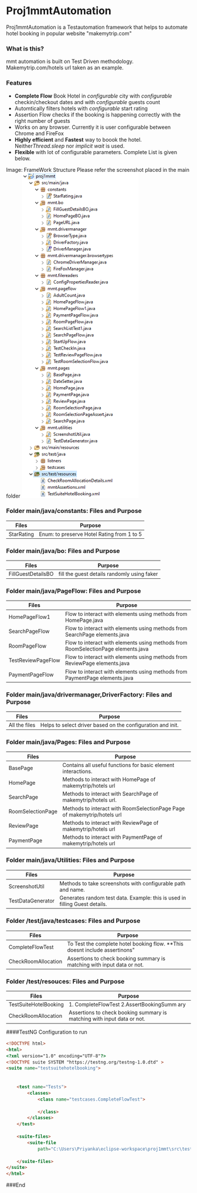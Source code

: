 # Proj1mmtAutomation
Proj1mmtAutomation is a Testautomation framework that helps to automate hotel booking in popular website "makemytrip.com"


### What is this?
mmt automation is built on Test Driven methodology. Makemytrip.com/hotels url taken as an example.


### Features

- **Complete Flow** Book Hotel in *configurable* city with *configurable* checkin/checkout dates and with *configurable* guests count
- Automtically filters hotels with *configurable* start rating
- Assertion Flow checks if the booking is happening correctly with the right number of guests
- Works on any browser. Currently it is user configurable between Chrome and FireFox
- **Highly efficient** and **Fastest** way to boook the hotel. Neither*Thread.sleep* nor *implicit wait* is used. 
- **Flexible** with lot of configurable parameters. Complete List is given below.


Image:
FrameWork Structure
Please refer the screenshot placed in the main folder 
![](https://github.com/deepakchamarthi/Proj1mmtAutomation/blob/main/FrameWorkScreenshot.PNG)


### Folder main/java/constants: Files and Purpose
                    
Files         | Purpose       
------------- | -------------
 StarRating  | Enum: to preserve Hotel Rating from 1 to 5
 
### Folder main/java/bo: Files and Purpose
                    
Files         | Purpose       
------------- | -------------
FillGuestDetailsBO  | fill the guest details randomly using faker
                 
				 
				 
 
### Folder main/java/PageFlow: Files and Purpose
                    
Files         | Purpose       
------------- | -------------
HomePageFlow1 | Flow to interact with elements using methods from HomePage.java 
SearchPageFlow | Flow to interact with elements using methods from SearchPage elements.java
RoomPageFlow | Flow to interact with elements using methods from RoomSelectionPage elements.java
TestReviewPageFlow | Flow to interact with elements using methods from ReviewPage elements.java
PaymentPageFlow | Flow to interact with elements using methods from PaymentPage elements.java


### Folder main/java/drivermanager,DriverFactory: Files and Purpose
                    
Files         | Purpose       
------------- | -------------
All the files   | Helps to select driver based on the configuration and init.

### Folder main/java/Pages: Files and Purpose
                    
Files         | Purpose       
------------- | -------------
BasePage | Contains all useful functions for basic element interactions.
HomePage | Methods to interact with HomePage of makemytrip/hotels url
SearchPage | Methods to interact with SearchPage of makemytrip/hotels url.
RoomSelectionPage | Methods to interact with RoomSelectionPage Page of makemytrip/hotels url
ReviewPage | Methods to interact with ReviewPage of makemytrip/hotels url
PaymentPage | Methods to interact with PaymentPage of makemytrip/hotels url



### Folder main/java/Utilities: Files and Purpose
                    
Files         | Purpose       
------------- | -------------
ScreenshotUtil | Methods to take screenshots with configurable path and name.
TestDataGenerator | Generates random test data. Example: this is used in filling Guest details.

### Folder /test/java/testcases: Files and Purpose
                    
Files         | Purpose       
------------- | -------------
CompleteFlowTest | To Test the complete hotel booking flow. **This doesnt include assertinons" 
CheckRoomAllocation | Assertions to check booking summary is matching with input data or not.


### Folder /test/resouces: Files and Purpose
                    
Files         | Purpose       
------------- | -------------
TestSuiteHotelBooking | 1. CompleteFlowTest 2.AssertBookingSumm  ary 
CheckRoomAllocation | Assertions to check booking summary is matching with input data or not.

####TestNG Configuration to run

```html
<!DOCTYPE html>
<html>
<?xml version="1.0" encoding="UTF-8"?>
<!DOCTYPE suite SYSTEM "https://testng.org/testng-1.0.dtd" >
<suite name="testsuitehotelbooking">


	<test name="Tests">
		<classes>
			<class name="testcases.CompleteFlowTest">

			</class>
		</classes>
	</test>

	<suite-files>
		<suite-file
			path="C:\Users\Priyanka\eclipse-workspace\proj1mmt\src\test\resources\mmtAssertions.xml" />

	</suite-files>
</suite>
</html>
```



###End
